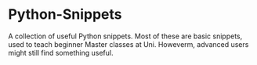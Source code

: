 # Python-Snippets
A collection of useful Python snippets. Most of these are basic snippets, used to teach beginner Master classes at Uni. Howeverm, advanced users might still find something useful.
